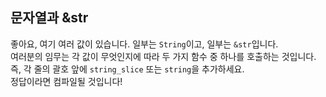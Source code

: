 ## 문자열과 &str  
좋아요, 여기 여러 값이 있습니다. 일부는 `String`이고, 일부는 `&str`입니다.  
여러분의 임무는 각 값이 무엇인지에 따라 두 가지 함수 중 하나를 호출하는 것입니다.  
즉, 각 줄의 괄호 앞에 `string_slice` 또는 `string`을 추가하세요.  
정답이라면 컴파일될 것입니다!